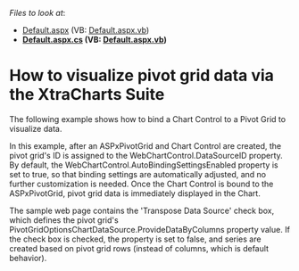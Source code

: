 <!-- default file list -->
*Files to look at*:

* [Default.aspx](./CS/ASPxPivotGrid_ChartIntegration/Default.aspx) (VB: [Default.aspx.vb](./VB/ASPxPivotGrid_ChartIntegration/Default.aspx.vb))
* **[Default.aspx.cs](./CS/ASPxPivotGrid_ChartIntegration/Default.aspx.cs) (VB: [Default.aspx.vb](./VB/ASPxPivotGrid_ChartIntegration/Default.aspx.vb))**
<!-- default file list end -->
# How to visualize pivot grid data via the XtraCharts Suite


<p>The following example shows how to bind a Chart Control to a Pivot Grid to visualize data.</p><p>In this example, after an ASPxPivotGrid and Chart Control are created, the pivot grid's ID is assigned to the WebChartControl.DataSourceID property. By default, the WebChartControl.AutoBindingSettingsEnabled property is set to true, so that binding settings are automatically adjusted, and no further customization is needed.  Once the Chart Control is bound to the ASPxPivotGrid, pivot grid data is immediately displayed in the Chart.</p><p>The sample web page contains the 'Transpose Data Source' check box, which defines the pivot grid's PivotGridOptionsChartDataSource.ProvideDataByColumns property value. If the check box is checked, the property is set to false, and series are created based on pivot grid rows (instead of columns, which is default behavior).</p>

<br/>


